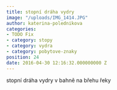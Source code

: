 ```yaml
---
title: stopní dráha vydry
image: "/uploads/IMG_1414.JPG"
author: katerina-polednikova
categories:
- TODO Fix
- category: stopy
- category: vydra
- category: pobytove-znaky
position: 24
date: 2016-04-30 12:16:32.000000000 Z
---
```

stopní dráha vydry v bahně na břehu řeky

